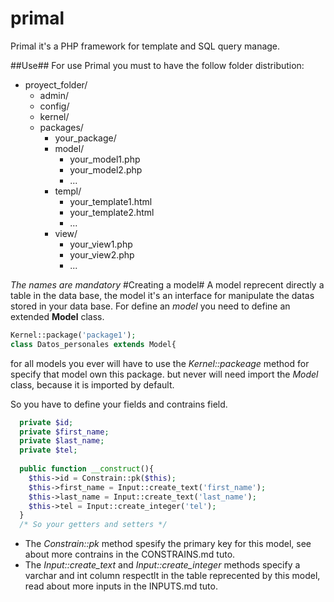 # primal
Primal it's a PHP framework for template and SQL query manage.

##Use##
For use Primal you must to have the follow folder distribution:
- proyect_folder/
  - admin/
  - config/
  - kernel/
  - packages/
    - your_package/
     - model/
        - your_model1.php
        - your_model2.php
        - ...
     - templ/
        - your_template1.html
        - your_template2.html
        - ...
     - view/
        - your_view1.php
        - your_view2.php
        - ...
  
*The names are mandatory*
#Creating a model#
A model reprecent directly a table in the data base, the model it's an interface for manipulate the datas stored in your data base.
For define an *model* you need to define an extended **Model** class.
```php
Kernel::package('package1');
class Datos_personales extends Model{
```
for all models you ever will have to use the *Kernel::packeage* method for specify that model own this package.
but never will need import the *Model* class, because it is imported by default.

So you have to define your fields and contrains field.
```php
  private $id;
  private $first_name;
  private $last_name;
  private $tel;
  
  public function __construct(){
    $this->id = Constrain::pk($this);
    $this->first_name = Input::create_text('first_name');
    $this->last_name = Input::create_text('last_name');
    $this->tel = Input::create_integer('tel');
  }
  /* So your getters and setters */
```
- The *Constrain::pk* method spesify the primary key for this model, see about more contrains in the CONSTRAINS.md tuto.
- The *Input::create_text* and *Input::create_integer* methods specify a varchar and int column respectlt in the table reprecented by this model, read about more inputs in the INPUTS.md tuto.
